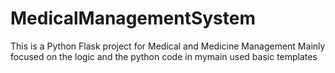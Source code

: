 # MedicalManagementSystem
This is a Python Flask project for Medical and Medicine Management
Mainly focused on the logic and the python code in mymain 
used basic templates 
